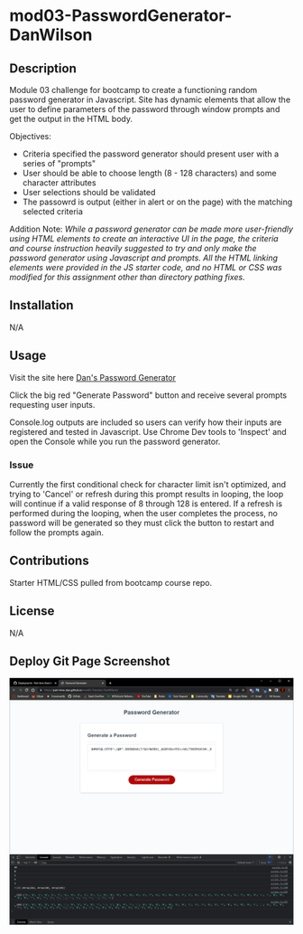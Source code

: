 # mod03-PasswordGenerator-DanWilson

## Description
Module 03 challenge for bootcamp to create a functioning random password generator in Javascript. Site has dynamic elements that allow the user to define parameters of the password through window prompts and get the output in the HTML body.

Objectives:

- Criteria specified the password generator should present user with a series of "prompts"
- User should be able to choose length (8 - 128 characters) and some character attributes
- User selections should be validated
- The passowrd is output (either in alert or on the page) with the matching selected criteria

Addition Note: *While a password generator can be made more user-friendly using HTML elements to create an interactive UI in the page, the criteria and course instruction heavily suggested to try and only make the password generator using Javascript and prompts. All the HTML linking elements were provided in the JS starter code, and no HTML or CSS was modified for this assignment other than directory pathing fixes.*

## Installation

N/A

## Usage

Visit the site here [Dan's Password Generator](https://part-time-dan.github.io/mod03-PassGen-DanWilson/)

Click the big red "Generate Password" button and receive several prompts requesting user inputs. 

Console.log outputs are included so users can verify how their inputs are registered and tested in Javascript. Use Chrome Dev tools to 'Inspect' and open the Console while you run the password generator.


### Issue

Currently the first conditional check for character limit isn't optimized, and trying to 'Cancel' or refresh during this prompt results in looping, the loop will continue if a valid response of 8 through 128 is entered. If a refresh is performed during the looping, when the user completes the process, no password will be generated so they must click the button to restart and follow the prompts again.


## Contributions

Starter HTML/CSS pulled from bootcamp course repo.

## License

N/A

## Deploy Git Page Screenshot

![Image of password generator while in use](./Assets/mod03-screenshot-DanWilson.PNG)
